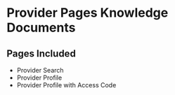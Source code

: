# Provider Pages Knowledge Documents

## Pages Included
- Provider Search
- Provider Profile
- Provider Profile with Access Code